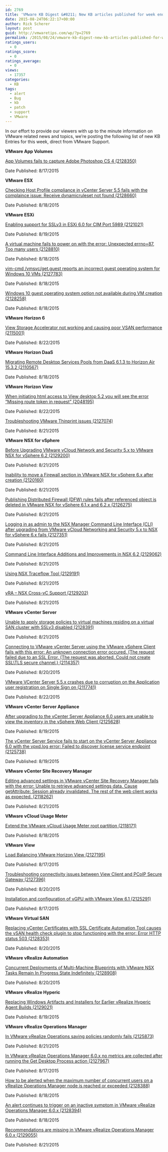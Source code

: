 ```yaml
---
id: 2769
title: 'VMware KB Digest &#8211; New KB articles published for week ending 8/22/15'
date: 2015-08-24T06:22:17+00:00
author: Rick Scherer
layout: post
guid: http://vmwaretips.com/wp/?p=2769
permalink: /2015/08/24/vmware-kb-digest-new-kb-articles-published-for-week-ending-82215/
ratings_users:
  - 0
ratings_score:
  - 0
ratings_average:
  - 0
views:
  - 17357
categories:
  - KB
tags:
  - alert
  - Bug
  - kb
  - patch
  - support
  - VMware
---
```

In our effort to provide our viewers with up to the minute information on VMware related news and topics, we&#8217;re posting the following list of new KB Entries for this week, direct from VMware Support.

<!--more-->

**VMware App Volumes**
  
[App Volumes fails to capture Adobe Photoshop CS 4 (2128350)](http://vmw.re/1EQL7Cd)
  
Date Published: 8/17/2015

**VMware ESX**
  
[Checking Host Profile compliance in vCenter Server 5.5 fails with the complaince issue: Receive dynamicruleset not found (2128660)](http://vmw.re/1EQL7Ce)
  
Date Published: 8/18/2015

**VMware ESXi**
  
[Enabling support for SSLv3 in ESXi 6.0 for CIM Port 5989 (2121021)](http://vmw.re/1EQL7Cf)
  
Date Published: 8/19/2015
  
[A virtual machine fails to power on with the error: Unexpected errno=87, Too many users (2128810)](http://vmw.re/1hW9j1o)
  
Date Published: 8/18/2015
  
[vim-cmd /vmsvc/get.guest reports an incorrect guest operating system for Windows 10 VMs (2127783)](http://vmw.re/1EQL6hF)
  
Date Published: 8/18/2015
  
[Windows 10 guest operating system option not available during VM creation (2128258)](http://vmw.re/1hW9lWR)
  
Date Published: 8/18/2015

**VMware Horizon 6**
  
[View Storage Accelerator not working and causing poor VSAN performance (2115001)](http://vmw.re/1EQL6hI)
  
Date Published: 8/22/2015

**VMware Horizon DaaS**
  
[Migrating Remote Desktop Services Pools from DaaS 6.1.3 to Horizon Air 15.3.2 (2110567)](http://vmw.re/1hW9jhD)
  
Date Published: 8/18/2015

**VMware Horizon View**
  
[When initiating html access to View desktop 5.2 you will see the error “Missing route token in request” (2048195)](http://vmw.re/1EQL7Cg)
  
Date Published: 8/22/2015
  
[Troubleshooting VMware Thinprint issues (2127074)](http://vmw.re/1hW9jhH)
  
Date Published: 8/21/2015

**VMware NSX for vSphere**
  
[Before Upgrading VMware vCloud Network and Security 5.x to VMware NSX for vSphere 6.2 (2129200)](http://vmw.re/1hW9jhI)
  
Date Published: 8/21/2015
  
[Inability to move a Firewall section in VMware NSX for vSphere 6.x after creation (2120160)](http://vmw.re/1hW9lWV)
  
Date Published: 8/21/2015
  
[Publishing Distributed Firewall (DFW) rules fails after referenced object is deleted in VMware NSX for vSphere 6.1.x and 6.2.x (2126275)](http://vmw.re/1EQL7Cj)
  
Date Published: 8/21/2015
  
[Logging in as admin to the NSX Manager Command Line Interface (CLI) after upgrading from VMware vCloud Networking and Security 5.x to NSX for vSphere 6.x fails (2127351)](http://vmw.re/1hW9lWY)
  
Date Published: 8/21/2015
  
[Command Line Interface Additions and Improvements in NSX 6.2 (2129062)](http://vmw.re/1hW9lWZ)
  
Date Published: 8/21/2015
  
[Using NSX Traceflow Tool (2129191)](http://vmw.re/1EQL6hL)
  
Date Published: 8/21/2015
  
[vRA – NSX Cross-vC Support (2129202)](http://vmw.re/1hW9lX0)
  
Date Published: 8/21/2015

**VMware vCenter Server**
  
[Unable to apply storage policies to virtual machines residing on a virtual SAN cluster with SSLv3 disabled (2128391)](http://vmw.re/1EQL7Ck)
  
Date Published: 8/21/2015
  
[Connecting to VMware vCenter Server using the VMware vSphere Client fails with this error: An unknown connection error occured. (The request failed due to an SSL Error. (The request was aborted. Could not create SSL\TLS secure channel.) (2114357)](http://vmw.re/1hW9jhQ)
  
Date Published: 8/20/2015
  
[VMware VCenter Server 5.5.x crashes due to corruption on the Application user registration on Single Sign on (2117741)](http://vmw.re/1EQL7Cl)
  
Date Published: 8/22/2015

**VMware vCenter Server Appliance**
  
[After upgrading to the vCenter Server Appliance 6.0 users are unable to view the inventory in the vSphere Web Client (2125628)](http://vmw.re/1hW9jhT)
  
Date Published: 8/19/2015
  
[The vCenter Server Service fails to start on the vCenter Server Appliance 6.0 with the vpxd.log error: Failed to discover license service endpoint (2125738)](http://vmw.re/1EQL7Cm)
  
Date Published: 8/19/2015

**VMware vCenter Site Recovery Manager**
  
[Editing advanced settings in VMware vCenter Site Recovery Manager fails with the error: Unable to retrieve advanced settings data. Cause getAttribute: Session already invalidated. The rest of the web client works as expected. (2118262)](http://vmw.re/1hW9jya)
  
Date Published: 8/21/2015

**VMware vCloud Usage Meter**
  
[Extend the VMware vCloud Usage Meter root partition (2118171)](http://vmw.re/1EQL6hM)
  
Date Published: 8/18/2015

**VMware View**
  
[Load Balancing VMware Horizon View (2127195)](http://vmw.re/1hW9jyd)
  
Date Published: 8/17/2015
  
[Troubleshooting connectivity issues between View Client and PCoIP Secure Gateway (2127396)](http://vmw.re/1EQL6hN)
  
Date Published: 8/20/2015
  
[Installation and configuration of vGPU with VMware View 6.1 (2125291)](http://vmw.re/1hW9jye)
  
Date Published: 8/17/2015

**VMware Virtual SAN**
  
[Replacing vCenter Certificates with SSL Certificate Automation Tool causes the vSAN health check plugin to stop functioning with the error: Error HTTP status 503 (2128353)](http://vmw.re/1EQL7Cq)
  
Date Published: 8/20/2015

**VMware vRealize Automation**
  
[Concurrent Deployments of Multi-Machine Blueprints with VMware NSX Tasks Remain In Progress State Indefinitely (2128908)](http://vmw.re/1hW9jyh)
  
Date Published: 8/20/2015

**VMware vRealize Hyperic**
  
[Replacing Windows Artifacts and Installers for Earlier vRealize Hyperic Agent Builds (2129021)](http://vmw.re/1EQL7Cr)
  
Date Published: 8/19/2015

**VMware vRealize Operations Manager**
  
[In VMware vRealize Operations saving policies randomly fails (2125873)](http://vmw.re/1hW9jyk)
  
Date Published: 8/21/2015
  
[In VMware vRealize Operations Manager 6.0.x no metrics are collected after running the Get Desktop Process action (2127967)](http://vmw.re/1EQL6hO)
  
Date Published: 8/17/2015
  
[How to be alerted when the maximum number of concurrent users on a vRealize Operations Manager node is reached or exceeded (2128388)](http://vmw.re/1hW9jyl)
  
Date Published: 8/18/2015
  
[An alert continues to trigger on an inactive symptom in VMware vRealize Operations Manager 6.0.x (2128394)](http://vmw.re/1EQL7Cs)
  
Date Published: 8/18/2015
  
[Recommendations are missing in VMware vRealize Operations Manager 6.0.x (2129055)](http://vmw.re/1hW9mdz)
  
Date Published: 8/21/2015

&nbsp;